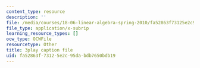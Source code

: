 ```yaml
---
content_type: resource
description: ''
file: /media/courses/18-06-linear-algebra-spring-2010/fa52863f73125e2c95dabdb7650bdb19_TSdXJw83kyA.vtt
file_type: application/x-subrip
learning_resource_types: []
ocw_type: OCWFile
resourcetype: Other
title: 3play caption file
uid: fa52863f-7312-5e2c-95da-bdb7650bdb19
---
```

